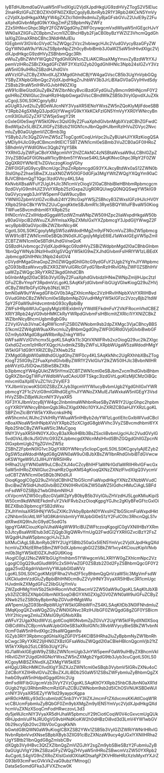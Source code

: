 IyBTdHJlbmd0aGVuaW5nIFlvdXIgU2VjdXJpdHkgUG9zdHVyZTogS2V5IEluc2lnaHRzIGFuZCBOZXh0IFN0ZXBzCgojIyBJbnRyb2R1Y3Rpb24KCkN5YmVyc2VjdXJpdHkgaXMgYW4gZXZlci1ldm9sdmluZyBjaGFsbGVuZ2UuIE9yZ2FuaXphdGlvbnMgdG9kYXkgZmFjZSBpbmNyZWFz
Z2x5IHNvcGhpc3RpY2F0ZWQgdGhyZWF0cywgcmVxdWlyaW5nIGEgcHJvYWN0aXZlIGFuZCBpbmZvcm1lZCBhcHByb2FjaCB0byBzYWZlZ3VhcmQgdGhlaXIgZGlnaXRhbCBhc3NldHMuIElu
IGEgbmV3IGV4cGVydC1sZWQgc2Vzc2lvbiwgcHJlc2VudGVycyBzaGFyZWQgYWN0aW9uYWJsZSBpbnNpZ2h0cyBvbiBmb3J0aWZ5aW5nIHlvdXIgc2VjdXJpdHkgcG9zdHVyZSBhbmQgc3Rh
eWluZyBhZWhlYWQgb2YgdGhlIGN1cnZlLiAKClRoaXMgYmxvZyBzdW1tYXJpemVzIHRoZSBrZXkgdGFrZWF3YXlzIGZyb20gdGhlIHNlc3Npb24sIGZvY3VzaW5nIG9uIHRoZSBzdHJhdGVn
aWVzIGFuZCByZXNvdXJjZXMgdGhhdCBjYW4gaGVscCB5b3UgYnVpbGQgYSByZXNpbGllbnQgc2VjdXJpdHkgZnJhbWV3b3JrLiBXaGV0aGVyIHlvdSdyZSBsb29raW5nIHRvIGJvbHN0ZXIg
eW91ciBleGlzdGluZyBkZWZlbnNlcyBvciBzdGFydGluZyBmcm9tIHNjcmF0Y2gsIHRoZXNlIGluc2lnaHRzIHdpbGwgaGVscCBndWlkZSB5b3VyIGpvdXJuZXkuCgojLS0tLS0KCgoyIyBU
aGUgR3Jvd2luZyBDeWJlcnNlY3VyaXR5IENoYWxsZW5nZQoKIyMjIFdoeSBBY3Rpb24gSXMgQ3JpdGljYWwgVG9kYXkKCkFzIGN5YmVyYXR0YWNrcyBncm93IGluIGZyZXF1ZW5jeSwgY29t
cGxleGl0eSwgYW5kIGNvc3QsIG9yZ2FuaXphdGlvbnMgbXVzdCBhZGFwdCBxdWlja2x5LiBIZXJlIGFyZSBzb21lIGN1cnJlbnQgdHJlbmRzIHVuZGVyc2NvcmluZyB0aGUgbmVlZCBmb3Ig
YSByb2J1c3QgZGVmZW5zZTogCgotICoqUnVpc2luZyBUaHJlYXRzKiogQSAyMDIyIHJlcG9ydCBmcm9tIElCTSBTZWN1cml0eSBmb3VuZCB0aGF0IHRoZSBhdmVyYWdlIGNvc3Qgb2YgYSBk
YXRhIGJyZWFjaCBoYXMgcmVhY2hlZCAkNC4zNSBtaWxsaW9uLCBhIGZpZ3VyZSB0aGF0IGNsaW1icyBhbm51YWxseS4KLSAqKlNvcGhpc3RpY2F0ZWQgQXR0YWNrIE1vZGVsczogKiogVGhy
ZWF0IGFjdG9ycyBhcmUgc2hpZnRpbmcgdG93YXJkcyBtdWx0aS12ZWN0b3IsIGhpZ2hseSBwZXJzaXN0ZW50IGF0dGFja3MgYWltZWQgYXQgYm90aCBJVCBhbmQgT1Qgc3lzdGVtcy4KLSAq
KkNvbXBsaWFuY2UgUHJlc3N1cmVzOiogV2l0aCBhbiBleHBhbmRpbmcgcm9zdGVyIG9mIHJlZ3VsYXRpb25zIGxpa2UgR0RQUiwgQ0NQQSwgYW5kIG90aGVycywgb3JnYW5pemF0aW9ucyBm
YWNlIGZpbmVzIGZvciBub24tY29tcGxpYW5jZSBhcyB3ZWxsIGFzIHJlcHV0YXRpb25hbCBkYW1hZ2UuCgoqKktleSBJbmR1c3RyeSBQYWluIFBvaW50KiogTWFueSBvcmdhbml6YXRpb25z
IHN0cnVnZ2xlIHdpdGggaW5zdWZmaWNpZW50IHZpc2liaWxpdHkgaW50byB0aGVpciB2dWxuZXJhYmlsaXRpZXMsIGxlYXZpbmcgY3JpdGljYWwgZ2FwcyBpbiB0aGVpciBkZWZlbnNlcy4K
CgotLS0tLS0KCgoyIyMgSW5zaWdodHMgZm9yIFN0cmVuZ3RoZW5pbmcgWW91ciBTZWN1cml0eSBQb3N0dXJlCgojIyMgIzE6IEJ1aWxkIGEgVW5pZmllZCBTZWN1cml0eSBTdHJhdGVneQoK
QSBzdHJvbmcgc2VjdXJpdHkgcG9zdHVyZSBiZWdpbnMgd2l0aCBhbGlnbm1lbnQgYWNyb3NzIHlvdXIgSVQgYW5kIG9wZXJhdGlvbmFsIHRlYW1zLiBEdXJpbmcgdGhlIHNlc3Npb24sIGV4
cGVydHMgaGlnaGxpZ2h0ZWQgdGhlIGltcG9ydGFuY2Ugb2YgYnJlYWtpbmcgZG93biBzaWxvcyBiZXR3ZWVuIGRlcGFydG1lbnRzIHRvIGNyZWF0ZSBhIHVuaWZpZWQgc3RyYXRlZ3kgdGhhdCBh
bGlnbnMgd2l0aCB5b3VyIG9yZ2FuaXphdGlvbidzIHNwZWNpZmljIHJpc2tzIGFuZCBvYmplY3RpdmVzLgoKLSAqKkFjdGlvbmFibGUgVGlwKiogQ29uZHVjdCByZWd1bGFyIGNyb3NzLWZ1
bmN0aW9uYWwgdGFibGV0b3AgZXhlcmNpc2VzIHRvIHNpbXVsYXRlIHBvdGVudGlhbCBzZWN1cml0eSBpbmNpZGVudHMgYW5kIGFzc2VzcyBjb21tdW5pY2F0aW9uIHdvcmtmbG93cyBpbiBy
ZWFsIHRpbWUuCgojIyMgIzI6IExldmVyYWdlIEFkdmFuY2VkIFRocmVhdCBEZXRlY3Rpb24gVG9vbHMKCkRyYWRpdGlvbmFsIHBlcmltZXRlci1iYXNlZCBkZWZlbnNlcyBhcmUgbm8gbG9u
Z2VyIGVub3VnaC4gRW1icmFjZSB0ZWNobm9sb2dpZXMgc3VjaCBhcyBBSS1kcml2ZW4gbW9uaXRvcmluZyBhbmQgdGhyZWF0IGRldGVjdGlvbiBwbGF0Zm9ybXMgdG8gaWRlbnRpZnkgYW5v
bWFsaWVzIGVhcmx5LgoKLSAqKk11c3QtVXNlIFRvb2xzOiogQ29uc2lkZXIgcGxhdGZvcm1zIHRoYXQgcHJvdmlkZSByZWFsLXRpbWUgaW5zaWdodHMgYW5kIGF1dG9tYXRlZCByZXNwb25z
ZXMgdG8gbWl0aWdhdGUgdGhyZWF0cy4KLSAqKkNhc2UgRXhhbXBsZTogKiogT25lIG9yZ2FuaXphdGlvbiByZWR1Y2VkIGluY2lkZW50IHJlc3BvbnNlIHRpbWVzIGJ5IDQwJSBieSBkZXBs
b3lpbmcgYW4gQUktZW5hYmxlZCBTZWN1cml0eSBJbmZvcm1hdGlvbiBhbmQgRXZlbnQgTWFuYWdlbWVudCAoU0lFTSkgc3lzdGVtLgoKIzMjICMzOiBQcmlvcml0aXplIEVuZC1Vc2VyIEF3
YXJlbmVzcwoKSGl0ZSBzZXJyb3IgcmVtYWlucyBvbmUgb2YgdGhlIGxlYWRpbmcgY2F1c2VzIG9mIGRhdGEgYnJlYWNoZXMuIEJ1aWxkaW5nIGEgY3VsdHVyZSBvZiBjeWJlcnNlY3VyaXR5
IGF3YXJlbmVzcyBjYW4gc2lnbmlmaWNhbnRseSByZWR1Y2UgcGhpc2hpbmcgYXR0YWNrcyBhbmQgb3RoZXIgdXNlci10YXJnZXRlZCB0aHJlYXRzLgoKLSBPZmZlciBtYW5kYXRvcnksIHNj
eW5hcmlvLWJhc2VkIHRyYWluaW5nIHByb2dyYW1zLgotIEltcGxlbWVudCBcInBoaXNoaW5nIHNpbXVsYXRpb25zXCIgdG8gbWVhc3VyZSBvcmdhbml6YXRpb25hbCByZWFkaW5lc3MuCgoq
IlNlY3VyaXR5IHN0YXJ0cyB3aXRoIHBlb3BsZSxcIiBvbmUgcHJlc2VudGVyIG5vdGVkLiBcIkJ5IGVtcG93ZXJpbmcgdXNlcnMsIHlvdSBhZGQgdGhlIGZpcnN0IGxpbmUgb2YgZGVmZW5z
ZSBhZ2FpbnN0IG1vc3QgYXR0YWNrcy5cIiopCgotLS0tLS0KCgoyIyAjIEZyb20gSW5zaWdodHMgdG8gQWN0aW9uOiBJbXBsZW1lbnRhdGlvbiBTdGVwcwoKSWYgeW91J3JlIHJlYWR5IHRv
IHRha2UgYWN0aW9uLCBoZXJl4oCZcyBhIHF1aWNrIGd1aWRlIHRvIGFwcGx5aW5nIHRoZXNlIGluc2lnaHRzOgoKMS4gKioqQXNzZXNzIFlvdXIgQ3VycmVudCBTZWN1cml0eSBQb3N0dXJl
OioqKgogIC0gQ29uZHVjdCBhIHZ1bG5lcmFiaWxpdHkgYXNzZXNzbWVudCBvciBwZW5ldHJhdGlvbiB0ZXN0IHRvIGlkZW50aWZ5IGdhcHMuCiAgLSBFdmFsdWF0ZSBjb21wbGlhbmNlIHJl
cXVpcmVtZW50cyBzcGVjaWZpYyB0byB5b3VyIGluZHVzdHJ5LgoKMiuKipiSW50cm9kdWNlIEFkdmFuY2VkIFRvb2xzOioqKgpgYGJhc2gKIyBFeGFtcGxlOiBEZXBsb3lpbmcgYSB2dWxu
ZXJhYmlsaXR5IHNjYW5uZXIKc3VkbyBpbnN0YWxsIHZ1bG5lcmFiaWxpdHktc2Nhbm5lciAtLWF1dG8KdnVsbmVyYWJpbGl0eS1zY2FuIC0tc3RhcnQgLS1vdXRwdXQ9InJlcG9ydC5odG1s
IgpgYGAKCiouzKipiVJhaW4gWW91ciBUZWFtczoqKgogIC0gVXNlIHBsYXRmb3JtcyBsaWtlIEtub3dCZjQgb3IgQWRvYmUgQ2FwdGl2YXRlIGZvciBzY2FsZWQgdHJhaW5pbmcgcHJvZ3Jh
bXMuCiAgLSBJbnRyb2R1Y2UgYSBtb250aGx5IEN5YmVyc2VjdXJpdHkgQXdhcmVuZXNzIERheSBmZWF0dXJpbmcgbGl2ZSBkZW1vcy4KCiouzKipiVNvbml0b3IgYW5kIEl0ZXJhdGU6Kiog
IAogIC0gU2NoZWR1bGUgYmlhbm51YWwgcmVkLXRlYW0gZXhlcmNpc2VzLgogIC0gQ29udGludW91c2x5IHVwZGF0ZSBzb2Z0d2FyZSBhbmQgcGF0Y2gga25vd24gdnVsbmVyYWJpbGl0aWVz
LgoKLS0tLS0tCgoKMzIjIFRha2Vhd2F5cyBhbmQgQnVzaW5lc3MgVmFsdWUKCkludmVzdGluZyBpbiBhIHN0cm9uZ2VyIHNlY3VyaXR5IHBvc3R1cmUgcHJvdmlkZXMgdGFuZ2libGUgYmVu
ZWZpdHMgYmV5b25kIHRocmVhdCBwcmV2ZW50aW9uOgoKLSAqKltJbXByb3ZlZCBSZXNpbGllbmNlXSoqOiBGYXN0ZXIgZGV0ZWN0aW9uIGFuZCByZXNwb25zZSB0byBpbmNpZGVudHMgbWlu
aW1pemUgZG93bnRpbWUgYW5kIGRhbWFnZS4KLSAqKltDb3N0IFNhdmluZ3MqKjogQXZvaWQgZGlyZWN0IGNvc3RzIHJlbGF0ZWQgdG8gZGF0YSBicmVhY2hlcywgZmluZXMsIG9yIGNvbXBs
aWFuY2UgaXNzdWVzLgotICoqW0NvbmZpZGVuY2UgYW5kIFRydXN0XSoqOiBCdWlsZCBjcmVkaWJpbGl0eSB3aXRoIGN1c3RvbWVycyBieSBkZW1vbnN0cmF0aW5nIHlvdXIgc29saWQgam9u
IGZyb3RlY3RpbmcgdGhlaXIgZGF0YS4KClB5IHRha2luZyBpbmNyZW1lbnRhbCwgc3RyYXRlZ2ljIHN0ZXBzIGFsaWduZWQgd2l0aCBleHBlcnQgcmVjb21tZW5kYXRpb25zLCB5b3UgY2Fu
IGJ1aWxkIGEgbW9yZSBzZWN1cmUgb3JnYW5pemF0aW9uIHByZXBhcmVkIHRvIGZhY2UgdGhlIGNoYWxsZW5nZXMgb2YgdG9tb3Jyb3cuCgotLS0tLS0KCgoyMiBSZXNvdXJjZXMgYW5kIE5l
eHQgU3RlcHMKCllvdXIgY3liZXJzZWN1cml0eSBqb3VybmV5IGRvZXNu4oCZdCBoYXZlIHRvIGVuZCBoZXJlLiBDb250aW51ZSBsZWFybmluZyBhbmQgZXhwbG9yaW5nIHdpdGggdGhlc2Ug
dmFsdWFibGUgcmVzb3VyY2VzOgoKLSAqKltOYXRpb25hbCBJbnN0aXR1dGUgb2YgU3RhbmRhcmRzIGFuZCBUZWNobm9sb2d5IChOSVNUKSBDeWJlcnNlY3VyaXR5IEZyYW1ld29yaypcKgpa
aHR0cHM6Ly93d3cubmlzdC5nb3YvY3liZXJmcmFtZXdvcmsKKiAtICoqW1RvcCBUcmFpbmluZyBQbGF0Zm9ybXMgZm9yIEN5YmVyc2VjdXJpdHkgQXdhcmVuZXNzXSoqCmFodHRwczovL3d3
dy5jeWJlcnNlY3VyaXR5dHJhaW5pbmcuY29tCiotICoqW0V4cGxvcmUgQUktRHJpdmVuIFNJRU0gVG9vbHNdKioKW2h0dHBzOi8vd3d3LmV4YW1wbGV0b29scy5jb20vc2llbV0oCgoqKkNh
bGwtdG8tQWN0aW9uKiogICBXZSB2YWx1ZSB5b3VyIGZlZWRiYWNrIHRvIGNvbnRpbnVvdXNseSBpbXByb3ZlIG91ciBzZXNzaW9ucy4gUGxlYXNlIHRha2UgYSBtb21lbnQgdG8gZmlsbCBv
dXQgb3VyIHBvc3QtZXZlbnQgZmVlZGJhY2sgZm9ybSBieSBzY2FubmluZyB0aGUgUVIgY29kZSBzaGFyZWQgZHVyaW5nIHRoZSBwcmVzZW50YXRpb24uCgotLS4gVG9nZXRoZXIsIGxldOXilaKDtsafgPZKVHRleHRzXzIsMyxtYXJrZG93bl93cmFwcGVkVkZvaG9ubzYMtnog{} DataSeSomdGFka3JFVXZhcw0K
